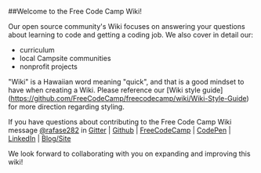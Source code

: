 ##Welcome to the Free Code Camp Wiki!

Our open source community's Wiki focuses on answering your questions about learning to code and getting a coding job. We also cover in detail our:

-   curriculum
-   local Campsite communities    
-   nonprofit projects    

"Wiki" is a Hawaiian word meaning "quick", and that is a good mindset to have when creating a Wiki. Please reference our [Wiki style guide] (https://github.com/FreeCodeCamp/freecodecamp/wiki/Wiki-Style-Guide) for more direction regarding styling.
 
If you have questions about contributing to the Free Code Camp Wiki message [@rafase282](https://gitter.im/rafase282) in [Gitter](https://github.com/FreeCodeCamp/freecodecamp/wiki/Gitter)
 | [Github](https://github.com/Rafase282) | [FreeCodeCamp](http://www.freecodecamp.com/rafase282) | [CodePen](http://codepen.io/Rafase282/) | [LinkedIn](https://www.linkedin.com/in/rafase282) | [Blog/Site](https://rafase282.wordpress.com/)

We look forward to collaborating with you on expanding and improving this wiki!